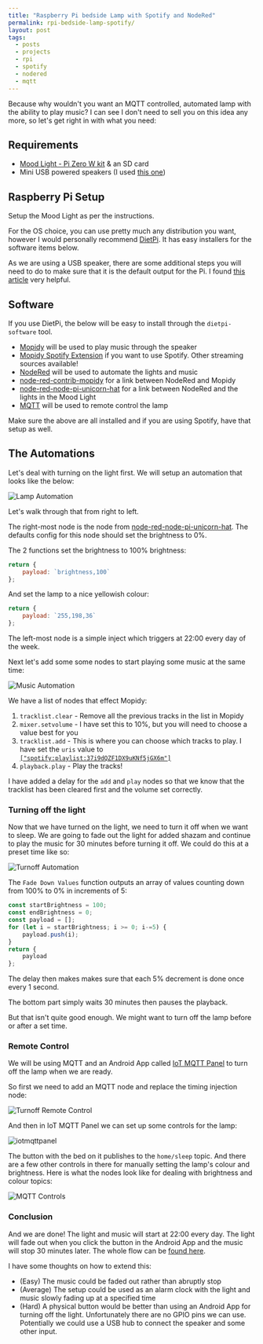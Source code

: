 ```yaml
---
title: "Raspberry Pi bedside Lamp with Spotify and NodeRed"
permalink: rpi-bedside-lamp-spotify/
layout: post
tags: 
  - posts
  - projects
  - rpi
  - spotify
  - nodered
  - mqtt
---
```


Because why wouldn't you want an MQTT controlled, automated lamp with the ability to play music? I can see I don't need to sell you on this idea any more, so let's get right in with what you need:

## Requirements

* [Mood Light - Pi Zero W kit](https://shop.pimoroni.com/products/mood-light-pi-zero-w-project-kit) & an SD card
* Mini USB powered speakers (I used [this one](https://www.amazon.co.uk/dp/B006RBSHAQ/ref=cm_sw_em_r_mt_dp_U_tTp-EbF2S46NS]))

## Raspberry Pi Setup

Setup the Mood Light as per the instructions.

For the OS choice, you can use pretty much any distribution you want, however I would personally recommend [DietPi](https://dietpi.com/). It has easy installers for the software items below.

As we are using a USB speaker, there are some additional steps you will need to do to make sure that it is the default output for the Pi. I found [this article](https://www.raspberrypi-spy.co.uk/2019/06/using-a-usb-audio-device-with-the-raspberry-pi/) very helpful.

## Software

If you use DietPi, the below will be easy to install through the `dietpi-software` tool.

* [Mopidy](https://mopidy.com) will be used to play music through the speaker
* [Mopidy Spotify Extension](https://mopidy.com/ext/spotify/) if you want to use Spotify. Other streaming sources available!
* [NodeRed](https://nodered.org/) will be used to automate the lights and music
* [node-red-contrib-mopidy](https://flows.nodered.org/node/node-red-contrib-mopidy) for a link between NodeRed and Mopidy
* [node-red-node-pi-unicorn-hat](https://flows.nodered.org/node/node-red-node-pi-unicorn-hat) for a link between NodeRed and the lights in the Mood Light
* [MQTT](http://mqtt.org/) will be used to remote control the lamp

Make sure the above are all installed and if you are using Spotify, have that setup as well.

## The Automations

Let's deal with turning on the light first. We will setup an automation that looks like the below:

![Lamp Automation](../assets/bedside-light/lamp-automation.png)

Let's walk through that from right to left.

The right-most node is the node from [node-red-node-pi-unicorn-hat](https://flows.nodered.org/node/node-red-node-pi-unicorn-hat). The defaults config for this node should set the brightness to 0%.

The 2 functions set the brightness to 100% brightness:

```javascript
return {
    payload: `brightness,100`
};
```

And set the lamp to a nice yellowish colour:

```javascript
return {
    payload: `255,198,36`
};
```

The left-most node is a simple inject which triggers at 22:00 every day of the week.

Next let's add some some nodes to start playing some music at the same time:

![Music Automation](../assets/bedside-light/music-automation.png)

We have a list of nodes that effect Mopidy:

1. `tracklist.clear` - Remove all the previous tracks in the list in Mopidy
1. `mixer.setvolume` - I have set this to 10%, but you will need to choose a value best for you
1. `tracklist.add` - This is where you can choose which tracks to play. I have set the `uris` value to [`["spotify:playlist:37i9dQZF1DX9uKNf5jGX6m"]`](https://open.spotify.com/playlist/37i9dQZF1DX9uKNf5jGX6m)
1. `playback.play` - Play the tracks!

I have added a delay for the `add` and `play` nodes so that we know that the tracklist has been cleared first and the volume set correctly. 

### Turning off the light

Now that we have turned on the light, we need to turn it off when we want to sleep. We are going to fade out the light for added shazam and continue to play the music for 30 minutes before turning it off. We could do this at a preset time like so:

![Turnoff Automation](../assets/bedside-light/turnoff-automation.png)

The `Fade Down Values` function outputs an array of values counting down from 100% to 0% in increments of 5:

```javascript
const startBrightness = 100;
const endBrightness = 0;
const payload = [];
for (let i = startBrightness; i >= 0; i-=5) {
    payload.push(i);
}
return {
    payload
};
```

The delay then makes makes sure that each 5% decrement is done once every 1 second.

The bottom part simply waits 30 minutes then pauses the playback.

But that isn't quite good enough. We might want to turn off the lamp before or after a set time.

### Remote Control

We will be using MQTT and an Android App called [IoT MQTT Panel](https://play.google.com/store/apps/details?id=snr.lab.iotmqttpanel.prod&hl=en_GB) to turn off the lamp when we are ready. 

So first we need to add an MQTT node and replace the timing injection node:

![Turnoff Remote Control](../assets/bedside-light/turnoff-remote.png)

And then in IoT MQTT Panel we can set up some controls for the lamp:

![iotmqttpanel](../assets/bedside-light/iotmqttpanel.jpg)

The button with the bed on it publishes to the `home/sleep` topic. And there are a few other controls in there for manually setting the lamp's colour and brightness. Here is what the nodes look like for dealing with brightness and colour topics:

![MQTT Controls](../assets/bedside-light/mqtt-controls.png)

### Conclusion

And we are done! The light and music will start at 22:00 every day. The light will fade out when you click the button in the Android App and the music will stop 30 minutes later. The whole flow can be [found here](../assets/bedside-light/flows.json).

I have some thoughts on how to extend this:

* (Easy) The music could be faded out rather than abruptly stop
* (Average) The setup could be used as an alarm clock with the light and music slowly fading up at a specified time
* (Hard) A physical button would be better than using an Android App for turning off the light. Unfortunately there are no GPIO pins we can use. Potentially we could use a USB hub to connect the speaker and some other input.